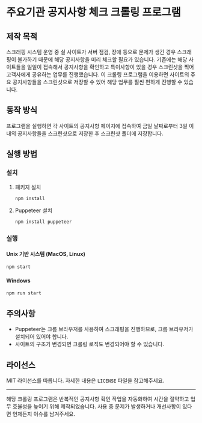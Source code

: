 
# 주요기관 공지사항 체크 크롤링 프로그램

## 제작 목적
스크래핑 시스템 운영 중 실 사이트가 서버 점검, 장애 등으로 문제가 생긴 경우 스크래핑이 불가하기 때문에 해당 공지사항을 미리 체크할 필요가 있습니다. 기존에는 해당 사이트들을 일일이 접속해서 공지사항을 확인하고 특이사항이 있을 경우 스크린샷을 찍어 고객사에게 공유하는 업무를 진행했습니다. 이 크롤링 프로그램을 이용하면 사이트의 주요 공지사항들을 스크린샷으로 저장할 수 있어 해당 업무를 훨씬 편하게 진행할 수 있습니다.

## 동작 방식
프로그램을 실행하면 각 사이트의 공지사항 페이지에 접속하여 금일 날짜로부터 3일 이내의 공지사항들을 스크린샷으로 저장한 후 스크린샷 폴더에 저장합니다.

## 실행 방법

### 설치
1. 패키지 설치
   ```bash
   npm install
   ```

2. Puppeteer 설치
   ```bash
   npm install puppeteer
   ```

### 실행
#### Unix 기반 시스템 (MacOS, Linux)
```bash
npm start
```

#### Windows
```bash
npm run start
```


## 주의사항
- Puppeteer는 크롬 브라우저를 사용하여 스크래핑을 진행하므로, 크롬 브라우저가 설치되어 있어야 합니다.
- 사이트의 구조가 변경되면 크롤링 로직도 변경되어야 할 수 있습니다.

## 라이선스
MIT 라이선스를 따릅니다. 자세한 내용은 `LICENSE` 파일을 참고해주세요.

---

해당 크롤링 프로그램은 반복적인 공지사항 확인 작업을 자동화하여 시간을 절약하고 업무 효율성을 높이기 위해 제작되었습니다. 사용 중 문제가 발생하거나 개선사항이 있다면 언제든지 이슈를 남겨주세요.
